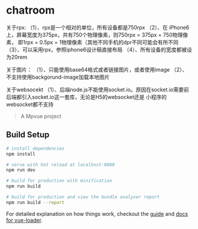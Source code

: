 # chatroom

关于rpx:
（1）、rpx是一个相对的单位，所有设备都是750rpx
（2）、在 iPhone6 上，屏幕宽度为375px，共有750个物理像素，则750rpx = 375px = 750物理像素，
即1rpx = 0.5px = 1物理像素（其他不同手机的dpr不同可能会有所不同
（3）、可以采用rpx，参照iphone6设计稿直接布局
（4）、所有设备的宽度都被设为20rem

关于图片：
（1）、只能使用base64格式或者链接图片，或者使用image
（2）、不支持使用backgorund-image加载本地图片

关于websocekt
（1）、后端node.js不能使用socket.io。原因在socket.io需要前后端都引入socket.io这一套库，无论是H5的websocket还是
      小程序的websocket都不支持


> A Mpvue project

## Build Setup

``` bash
# install dependencies
npm install

# serve with hot reload at localhost:8080
npm run dev

# build for production with minification
npm run build

# build for production and view the bundle analyzer report
npm run build --report
```

For detailed explanation on how things work, checkout the [guide](http://vuejs-templates.github.io/webpack/) and [docs for vue-loader](http://vuejs.github.io/vue-loader).
